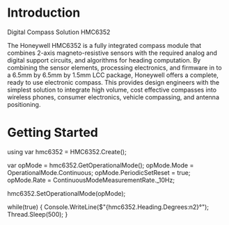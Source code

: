 # Introduction 
Digital Compass Solution HMC6352

The Honeywell HMC6352 is a fully integrated compass
module that combines 2-axis magneto-resistive sensors
with the required analog and digital support circuits, and
algorithms for heading computation. By combining the
sensor elements, processing electronics, and firmware in
to a 6.5mm by 6.5mm by 1.5mm LCC package,
Honeywell offers a complete, ready to use electronic
compass. This provides design engineers with the
simplest solution to integrate high volume, cost effective
compasses into wireless phones, consumer electronics,
vehicle compassing, and antenna positioning.

# Getting Started
using var hmc6352 = HMC6352.Create();

var opMode = hmc6352.GetOperationalMode();
opMode.Mode = OperationalMode.Continuous;
opMode.PeriodicSetReset = true;
opMode.Rate = ContinuousModeMeasurementRate._10Hz;

hmc6352.SetOperationalMode(opMode);

while(true)
{
    Console.WriteLine($"{hmc6352.Heading.Degrees:n2}°");
    Thread.Sleep(500);
}
